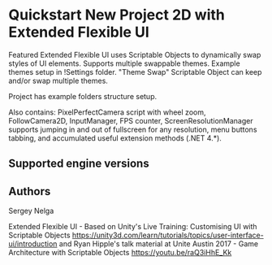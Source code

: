 # Quickstart New Project 2D with Extended Flexible UI 

Featured Extended Flexible UI uses Scriptable Objects to dynamically swap styles of UI elements. Supports multiple swappable themes. Example themes setup in !Settings folder. "Theme Swap" Scriptable Object can keep and/or swap multiple themes.

Project has example folders structure setup.

Also contains: PixelPerfectCamera script with wheel zoom, FollowCamera2D, InputManager, FPS counter, ScreenResolutionManager supports jumping in and out of fullscreen for any resolution, menu buttons tabbing, and accumulated useful extension methods (.NET 4.*).

## Supported engine versions

## Authors

Sergey Nelga

Extended Flexible UI - Based on Unity's Live Training: Customising UI with Scriptable Objects https://unity3d.com/learn/tutorials/topics/user-interface-ui/introduction 
and Ryan Hipple's talk material at Unite Austin 2017 - Game Architecture with Scriptable Objects https://youtu.be/raQ3iHhE_Kk

